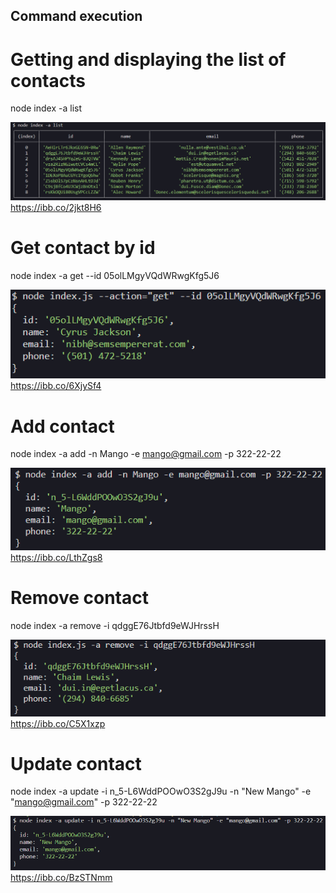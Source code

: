 ## Command execution

# Getting and displaying the list of contacts

node index -a list

![get contacts list to table](./assets/list.png)
<br>
https://ibb.co/2jkt8H6

# Get contact by id

node index -a get --id 05olLMgyVQdWRwgKfg5J6

![get contact by id](./assets/get.png)
<br>
https://ibb.co/6XjySf4

# Add contact

node index -a add -n Mango -e mango@gmail.com -p 322-22-22

![add contact ](./assets/add.png)
<br>
https://ibb.co/LthZgs8

# Remove contact

node index -a remove -i qdggE76Jtbfd9eWJHrssH

![remove contact ](./assets/remove.png)
<br>
https://ibb.co/C5X1xzp

# Update contact

node index -a update -i n_5-L6WddPOOwO3S2gJ9u -n "New Mango" -e "mango@gmail.com" -p 322-22-22

![update contact ](./assets/update.png)
<br>
https://ibb.co/BzSTNmm
